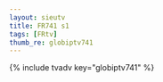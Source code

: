 ```yaml
--- 
layout: sieutv
title: FR741 s1
tags: [FRtv]
thumb_re: globiptv741
---
```

{% include tvadv key="globiptv741" %} 
